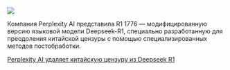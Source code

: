 <!--2025-02-19 14:59:12-->
<div class="yb">
  <div class="rss smaller1 habr"><img src="https://habrastorage.org/getpro/habr/upload_files/da3/a5f/abb/da3a5fabbe58c5c1ffbf2ba5a188476a.png" /><p>Компания Perplexity AI представила R1 1776 — модифицированную версию языковой модели Deepseek-R1, специально разработанную для преодоления китайской цензуры с помощью специализированных методов постобработки.</p><p></p> <a... <br><a class="light" href="https://habr.com/ru/companies/bothub/news/884004/?utm_source=habrahabr&utm_medium=rss&utm_campaign=884004">Perplexity AI удаляет китайскую цензуру из Deepseek R1</a></div>
</div>
